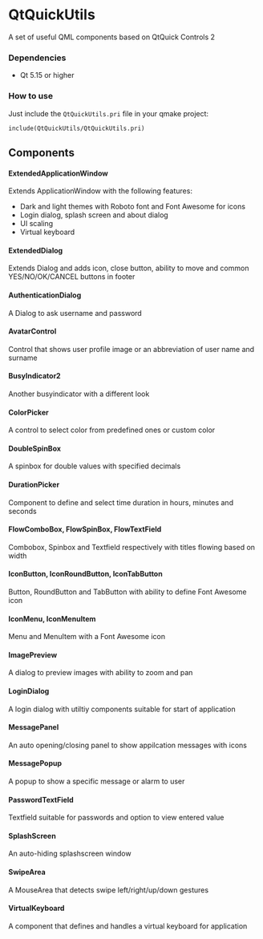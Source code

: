 # QtQuickUtils

A set of useful QML components based on QtQuick Controls 2

### Dependencies

 * Qt 5.15 or higher

### How to use

Just include the `QtQuickUtils.pri` file in your qmake project:

    include(QtQuickUtils/QtQuickUtils.pri)

## Components

#### ExtendedApplicationWindow

Extends ApplicationWindow with the following features:

 * Dark and light themes with Roboto font and Font Awesome for icons
 * Login dialog, splash screen and about dialog
 * UI scaling
 * Virtual keyboard

#### ExtendedDialog

Extends Dialog and adds icon, close button, ability to move and common YES/NO/OK/CANCEL buttons in footer


#### AuthenticationDialog

A Dialog to ask username and password

#### AvatarControl

Control that shows user profile image or an abbreviation of user name and surname

#### BusyIndicator2

Another busyindicator with a different look

#### ColorPicker

A control to select color from predefined ones or custom color

#### DoubleSpinBox

A spinbox for double values with specified decimals

#### DurationPicker

Component to define and select time duration in hours, minutes and seconds

#### FlowComboBox, FlowSpinBox, FlowTextField

Combobox, Spinbox and Textfield respectively with titles flowing based on width

#### IconButton, IconRoundButton, IconTabButton

Button, RoundButton and TabButton with ability to define Font Awesome icon

#### IconMenu, IconMenuItem

Menu and MenuItem with a Font Awesome icon

#### ImagePreview

A dialog to preview images with ability to zoom and pan

#### LoginDialog

A login dialog with utiltiy components suitable for start of application

#### MessagePanel

An auto opening/closing panel to show appilcation messages with icons

#### MessagePopup

A popup to show a specific message or alarm to user

#### PasswordTextField

 Textfield suitable for passwords and option to view entered value

#### SplashScreen

An auto-hiding splashscreen window

#### SwipeArea

A MouseArea that detects swipe left/right/up/down gestures

#### VirtualKeyboard

 A component that defines and handles a virtual keyboard for application